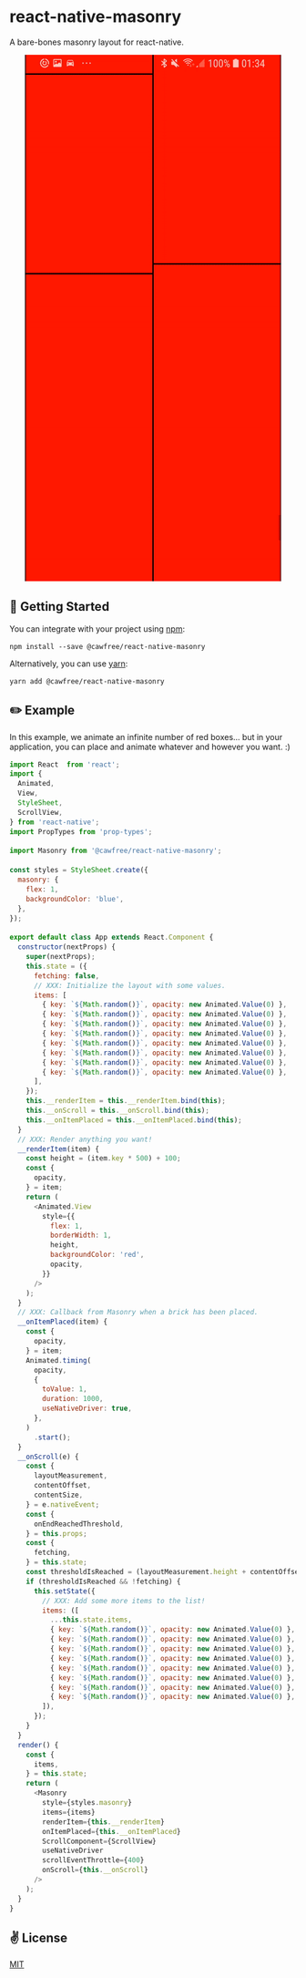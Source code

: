 # react-native-masonry
A bare-bones masonry layout for react-native.

<p align="center">
  <img src="./raw/anim.gif" alt="@cawfree/react-native-masonry" />
</p>

## 🚀 Getting Started
You can integrate with your project using [npm](https://www.npmjs.com/package/@cawfree/sofia):
```
npm install --save @cawfree/react-native-masonry
```
Alternatively, you can use [yarn](https://www.npmjs.com/package/@cawfree/sofia):
```
yarn add @cawfree/react-native-masonry
```

## ✏️ Example
In this example, we animate an infinite number of red boxes... but in your application, you can place and animate whatever and however you want. :)

```javascript
import React  from 'react';
import {
  Animated,
  View,
  StyleSheet,
  ScrollView,
} from 'react-native';
import PropTypes from 'prop-types';

import Masonry from '@cawfree/react-native-masonry';

const styles = StyleSheet.create({
  masonry: {
    flex: 1,
    backgroundColor: 'blue',
  },
});

export default class App extends React.Component {
  constructor(nextProps) {
    super(nextProps);
    this.state = ({
      fetching: false,
      // XXX: Initialize the layout with some values.
      items: [
        { key: `${Math.random()}`, opacity: new Animated.Value(0) },
        { key: `${Math.random()}`, opacity: new Animated.Value(0) },
        { key: `${Math.random()}`, opacity: new Animated.Value(0) },
        { key: `${Math.random()}`, opacity: new Animated.Value(0) },
        { key: `${Math.random()}`, opacity: new Animated.Value(0) },
        { key: `${Math.random()}`, opacity: new Animated.Value(0) },
        { key: `${Math.random()}`, opacity: new Animated.Value(0) },
        { key: `${Math.random()}`, opacity: new Animated.Value(0) },
      ],
    });
    this.__renderItem = this.__renderItem.bind(this);
    this.__onScroll = this.__onScroll.bind(this);
    this.__onItemPlaced = this.__onItemPlaced.bind(this);
  }
  // XXX: Render anything you want!
  __renderItem(item) {
    const height = (item.key * 500) + 100;
    const {
      opacity,
    } = item;
    return (
      <Animated.View
        style={{
          flex: 1,
          borderWidth: 1,
          height,
          backgroundColor: 'red',
          opacity,
        }}
      />
    );
  }
  // XXX: Callback from Masonry when a brick has been placed.
  __onItemPlaced(item) {
    const {
      opacity,
    } = item;
    Animated.timing(
      opacity,
      {
        toValue: 1,
        duration: 1000,
        useNativeDriver: true,
      },
    )
      .start();
  }
  __onScroll(e) {
    const {
      layoutMeasurement,
      contentOffset,
      contentSize,
    } = e.nativeEvent;
    const {
      onEndReachedThreshold,
    } = this.props;
    const {
      fetching,
    } = this.state;
    const thresholdIsReached = (layoutMeasurement.height + contentOffset.y) >= (contentSize.height - onEndReachedThreshold);
    if (thresholdIsReached && !fetching) {
      this.setState({
        // XXX: Add some more items to the list!
        items: ([
          ...this.state.items,
          { key: `${Math.random()}`, opacity: new Animated.Value(0) },
          { key: `${Math.random()}`, opacity: new Animated.Value(0) },
          { key: `${Math.random()}`, opacity: new Animated.Value(0) },
          { key: `${Math.random()}`, opacity: new Animated.Value(0) },
          { key: `${Math.random()}`, opacity: new Animated.Value(0) },
          { key: `${Math.random()}`, opacity: new Animated.Value(0) },
          { key: `${Math.random()}`, opacity: new Animated.Value(0) },
          { key: `${Math.random()}`, opacity: new Animated.Value(0) },
        ]),
      });
    }
  }
  render() {
    const {
      items,
    } = this.state;
    return (
      <Masonry
        style={styles.masonry}
        items={items}
        renderItem={this.__renderItem}
        onItemPlaced={this.__onItemPlaced}
        ScrollComponent={ScrollView}
        useNativeDriver
        scrollEventThrottle={400}
        onScroll={this.__onScroll}
      />
    );
  }
}
```

## ✌️ License
[MIT](https://opensource.org/licenses/MIT)
